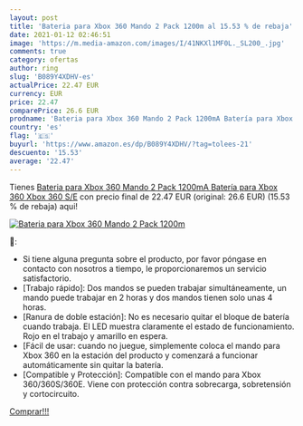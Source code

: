 ```yaml
---
layout: post
title: 'Bateria para Xbox 360 Mando 2 Pack 1200m al 15.53 % de rebaja'
date: 2021-01-12 02:46:51
image: 'https://m.media-amazon.com/images/I/41NKXl1MF0L._SL200_.jpg'
comments: true
category: ofertas
author: ring
slug: 'B089Y4XDHV-es'
actualPrice: 22.47 EUR
currency: EUR
price: 22.47
comparePrice: 26.6 EUR
prodname: 'Bateria para Xbox 360 Mando 2 Pack 1200mA Batería para Xbox 360  Xbox 360 S/E'
country: 'es'
flag: '🇪🇸'
buyurl: 'https://www.amazon.es/dp/B089Y4XDHV/?tag=tolees-21'
descuento: '15.53'
average: '22.47'
---
```


Tienes [Bateria para Xbox 360 Mando 2 Pack 1200mA Batería para Xbox 360  Xbox 360 S/E](https://www.amazon.es/dp/B089Y4XDHV/?tag=tolees-21) con precio final de  22.47 EUR (original: 26.6 EUR) (15.53 %  de rebaja) aqui!

[![Bateria para Xbox 360 Mando 2 Pack 1200m](https://m.media-amazon.com/images/I/41NKXl1MF0L._SL200_.jpg)](https://www.amazon.es/dp/B089Y4XDHV/?tag=tolees-21)

🔎:

- Si tiene alguna pregunta sobre el producto, por favor póngase en contacto con nosotros a tiempo, le proporcionaremos un servicio satisfactorio.
- [Trabajo rápido]: Dos mandos se pueden trabajar simultáneamente, un mando puede trabajar en 2 horas y dos mandos tienen solo unas 4 horas.
- [Ranura de doble estación]: No es necesario quitar el bloque de batería cuando trabaja. El LED muestra claramente el estado de funcionamiento. Rojo en el trabajo y amarillo en espera.
- [Fácil de usar: cuando no juegue, simplemente coloca el mando para Xbox 360 en la estación del producto y comenzará a funcionar automáticamente sin quitar la batería.
- [Compatible y Protección]: Compatible con el mando para Xbox 360/360S/360E. Viene con protección contra sobrecarga, sobretensión y cortocircuito.

[Comprar!!!](https://www.amazon.es/dp/B089Y4XDHV/?tag=tolees-21)
